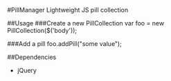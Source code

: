 #PillManager
Lightweight JS pill collection

##Usage
###Create a new PillCollection
var foo = new PillCollection($('body'));

###Add a pill
foo.addPill("some value");

##Dependencies
- jQuery
